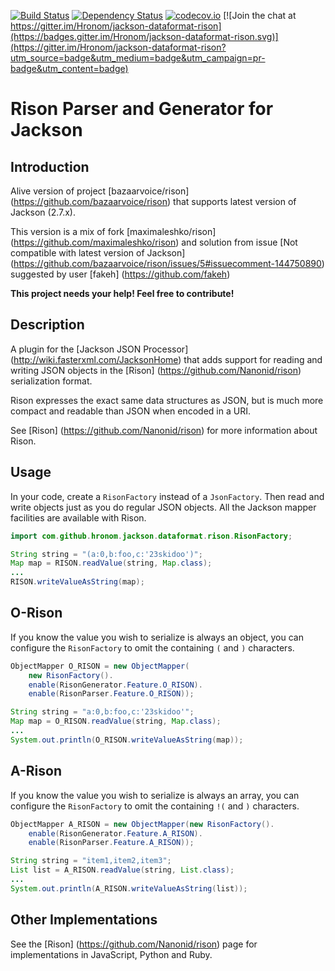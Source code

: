[![Build Status](https://travis-ci.org/Hronom/jackson-dataformat-rison.svg?branch=master)](https://travis-ci.org/Hronom/jackson-dataformat-rison)
[![Dependency Status](https://www.versioneye.com/user/projects/56f820c135630e0029db09a9/badge.svg?style=flat)](https://www.versioneye.com/user/projects/56f820c135630e0029db09a9)
[![codecov.io](https://codecov.io/github/Hronom/jackson-dataformat-rison/coverage.svg?branch=master)](https://codecov.io/github/Hronom/jackson-dataformat-rison?branch=master)
[![Join the chat at https://gitter.im/Hronom/jackson-dataformat-rison](https://badges.gitter.im/Hronom/jackson-dataformat-rison.svg)](https://gitter.im/Hronom/jackson-dataformat-rison?utm_source=badge&utm_medium=badge&utm_campaign=pr-badge&utm_content=badge)

Rison Parser and Generator for Jackson
======================================

Introduction
-----

Alive version of project [bazaarvoice/rison] (https://github.com/bazaarvoice/rison) that supports
 latest version of Jackson (2.7.x).

This version is a mix of fork [maximaleshko/rison] (https://github.com/maximaleshko/rison) and
solution from issue [Not compatible with latest version of Jackson] (https://github.com/bazaarvoice/rison/issues/5#issuecomment-144750890)
 suggested by user [fakeh] (https://github.com/fakeh)

**This project needs your help! Feel free to contribute!**

Description
-----

A plugin for the [Jackson JSON Processor] (http://wiki.fasterxml.com/JacksonHome)
that adds support for reading and writing JSON objects in the [Rison] (https://github.com/Nanonid/rison)
serialization format.

Rison expresses the exact same data structures as JSON, but is much more compact and readable than
 JSON when encoded in a URI.

See [Rison] (https://github.com/Nanonid/rison) for more information about Rison.

Usage
-----

In your code, create a `RisonFactory` instead of a `JsonFactory`.  Then read and write objects just
as you do regular JSON objects.  All the Jackson mapper facilities are available with Rison.

```java
import com.github.hronom.jackson.dataformat.rison.RisonFactory;

String string = "(a:0,b:foo,c:'23skidoo')";
Map map = RISON.readValue(string, Map.class);
...
RISON.writeValueAsString(map);
```

O-Rison
-------

If you know the value you wish to serialize is always an object, you can configure the
`RisonFactory` to omit the containing `(` and `)` characters.

```java
ObjectMapper O_RISON = new ObjectMapper(
    new RisonFactory().
    enable(RisonGenerator.Feature.O_RISON).
    enable(RisonParser.Feature.O_RISON));

String string = "a:0,b:foo,c:'23skidoo'";
Map map = O_RISON.readValue(string, Map.class);
...
System.out.println(O_RISON.writeValueAsString(map));
```

A-Rison
-------

If you know the value you wish to serialize is always an array, you can configure the `RisonFactory`
to omit the containing `!(` and `)` characters.

```java
ObjectMapper A_RISON = new ObjectMapper(new RisonFactory().
    enable(RisonGenerator.Feature.A_RISON).
    enable(RisonParser.Feature.A_RISON));

String string = "item1,item2,item3";
List list = A_RISON.readValue(string, List.class);
...
System.out.println(A_RISON.writeValueAsString(list));
```

Other Implementations
---------------------

See the [Rison] (https://github.com/Nanonid/rison) page for implementations in JavaScript, Python
and Ruby.
